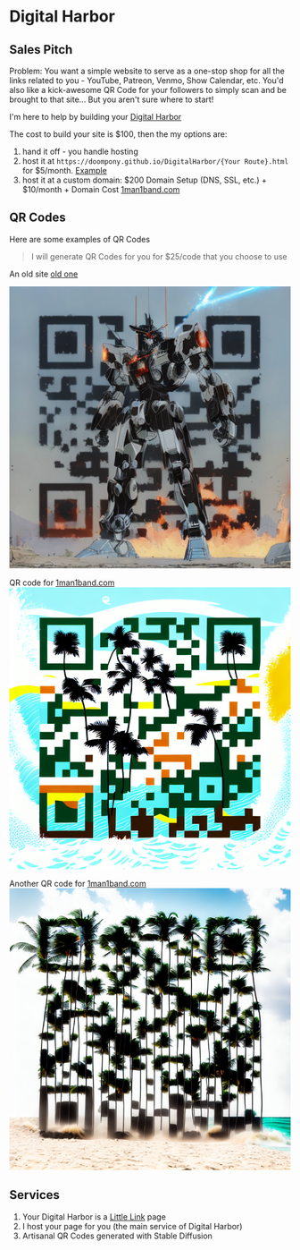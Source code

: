 # Digital Harbor

## Sales Pitch

Problem: You want a simple website to serve as a one-stop shop for all the
links related to you - YouTube, Patreon, Venmo, Show Calendar, etc. You'd also
like a kick-awesome QR Code for your followers to simply scan and be brought to
that site... But you aren't sure where to start!

I'm here to help by building your [Digital Harbor](https://doompony.github.io/DigitalHarbor)

The cost to build your site is $100, then the my options are:

1. hand it off - you handle hosting
2. host it at `https://doompony.github.io/DigitalHarbor/{Your Route}.html` for $5/month. [Example](https://doompony.github.io/DigitalHarbor/example.html)
4. host it at a custom domain: $200 Domain Setup (DNS, SSL, etc.) + $10/month + Domain Cost [1man1band.com](https://1man1band.com)

## QR Codes

Here are some examples of QR Codes

>I will generate QR Codes for you for $25/code that you choose to use

An old site [old one](https://doompony.github.io/little-link-qr-template/)

![Example 1](dist/qr/carribbean-kings/example1/qr-example.png)

QR code for [1man1band.com](https://1man1band.com)
![Example 2](dist/qr/1man1band/image.png)

Another QR code for [1man1band.com](https://1man1band.com)
![Example 3](dist/qr/1man1band/image(1).png)


## Services

1. Your Digital Harbor is a [Little Link](https://littlelink.io) page
2. I host your page for you (the main service of Digital Harbor)
3. Artisanal QR Codes generated with Stable Diffusion
